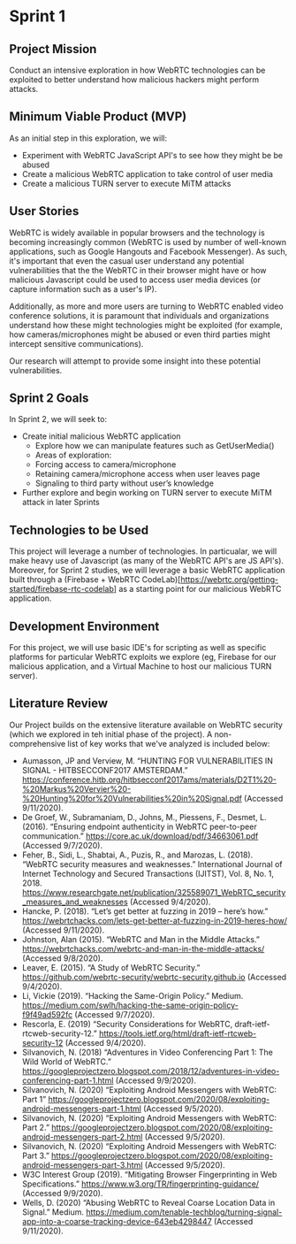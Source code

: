 # Sprint 1

## Project Mission
Conduct an intensive exploration in how WebRTC technologies can be exploited to better understand how malicious hackers might perform attacks.

## Minimum Viable Product (MVP)
As an initial step in this exploration, we will:
* Experiment with WebRTC JavaScript API's to see how they might be be abused
* Create a malicious WebRTC application to take control of user media
* Create a malicious TURN server to execute MiTM attacks

## User Stories
WebRTC is widely available in popular browsers and the technology is becoming increasingly common (WebRTC is used by number of well-known applications, such as Google Hangouts and Facebook Messenger). As such, it's important that even the casual user understand any potential vulnerabilities that the the WebRTC in their browser might have or how malicious Javascript could be used to access user media devices (or capture information such as a user's IP). 

Additionally, as more and more users are turning to WebRTC enabled video conference solutions, it is paramount that individuals and organizations understand how these might technologies might be exploited (for example, how cameras/microphones might be abused or even third parties might intercept sensitive communications).

Our research will attempt to provide some insight into these potential vulnerabilities. 

## Sprint 2 Goals
In Sprint 2, we will seek to:
* Create initial malicious WebRTC application
  * Explore how we can manipulate features such as GetUserMedia() 
  * Areas of exploration:
   * Forcing access to camera/microphone
   * Retaining camera/microphone access when user leaves page
   * Signaling to third party without user’s knowledge
* Further explore and begin working on TURN server to execute MiTM attack in later Sprints

## Technologies to be Used
This project will leverage a number of technologies. In particualar, we will make heavy use of Javascript (as many of the WebRTC API's are JS API's). Moreover, for Sprint 2 studies, we will leverage a basic WebRTC application built through a (Firebase + WebRTC CodeLab)[https://webrtc.org/getting-started/firebase-rtc-codelab] as a starting point for our malicious WebRTC application. 

## Development Environment
For this project, we will use basic IDE's for scripting as well as specific platforms for particular WebRTC exploits we explore (eg, Firebase for our malicious application, and a Virtual Machine to host our malicious TURN server).

## Literature Review
Our Project builds on the extensive literature available on WebRTC security (which we explored in teh initial phase of the project). A non-comprehensive list of key works that we've analyzed is included below:
* Aumasson, JP and Verview, M. “HUNTING FOR VULNERABILITIES IN SIGNAL - HITBSECCONF2017 AMSTERDAM.” https://conference.hitb.org/hitbsecconf2017ams/materials/D2T1%20-%20Markus%20Vervier%20-%20Hunting%20for%20Vulnerabilities%20in%20Signal.pdf (Accessed 9/11/2020).
* De Groef, W., Subramaniam, D., Johns, M., Piessens, F., Desmet, L. (2016). “Ensuring endpoint authenticity in WebRTC peer-to-peer communication.” https://core.ac.uk/download/pdf/34663061.pdf (Accessed 9/7/2020).
* Feher, B., Sidi, L., Shabtai, A., Puzis, R., and Marozas, L. (2018). “WebRTC security measures and weaknesses.” International Journal of Internet Technology and Secured Transactions (IJITST), Vol. 8, No. 1, 2018. https://www.researchgate.net/publication/325589071_WebRTC_security_measures_and_weaknesses (Accessed 9/4/2020).
* Hancke, P. (2018). “Let’s get better at fuzzing in 2019 – here’s how.” https://webrtchacks.com/lets-get-better-at-fuzzing-in-2019-heres-how/ (Accessed 9/11/2020).
* Johnston, Alan (2015). “WebRTC and Man in the Middle Attacks.” https://webrtchacks.com/webrtc-and-man-in-the-middle-attacks/ (Accessed 9/8/2020).
* Leaver, E. (2015). “A Study of WebRTC Security.” https://github.com/webrtc-security/webrtc-security.github.io (Accessed 9/4/2020).
* Li, Vickie (2019). “Hacking the Same-Origin Policy.” Medium. https://medium.com/swlh/hacking-the-same-origin-policy-f9f49ad592fc (Accessed 9/7/2020).
*	Rescorla, E. (2019) “Security Considerations for WebRTC, draft-ietf-rtcweb-security-12.” https://tools.ietf.org/html/draft-ietf-rtcweb-security-12 (Accessed 9/4/2020).
* Silvanovich, N. (2018) “Adventures in Video Conferencing Part 1: The Wild World of WebRTC.” https://googleprojectzero.blogspot.com/2018/12/adventures-in-video-conferencing-part-1.html (Accessed 9/9/2020).
* Silvanovich, N. (2020) “Exploiting Android Messengers with WebRTC: Part 1” https://googleprojectzero.blogspot.com/2020/08/exploiting-android-messengers-part-1.html (Accessed 9/5/2020).
* Silvanovich, N. (2020) “Exploiting Android Messengers with WebRTC: Part 2.” https://googleprojectzero.blogspot.com/2020/08/exploiting-android-messengers-part-2.html (Accessed 9/5/2020).
* Silvanovich, N. (2020) “Exploiting Android Messengers with WebRTC: Part 3.” https://googleprojectzero.blogspot.com/2020/08/exploiting-android-messengers-part-3.html (Accessed 9/5/2020).
* W3C Interest Group (2019). “Mitigating Browser Fingerprinting in Web Specifications.” https://www.w3.org/TR/fingerprinting-guidance/ (Accessed 9/9/2020).
* Wells, D. (2020) “Abusing WebRTC to Reveal Coarse Location Data in Signal.” Medium. https://medium.com/tenable-techblog/turning-signal-app-into-a-coarse-tracking-device-643eb4298447 (Accessed 9/11/2020).




